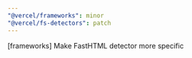 ```yaml
---
"@vercel/frameworks": minor
"@vercel/fs-detectors": patch
---
```


[frameworks] Make FastHTML detector more specific
